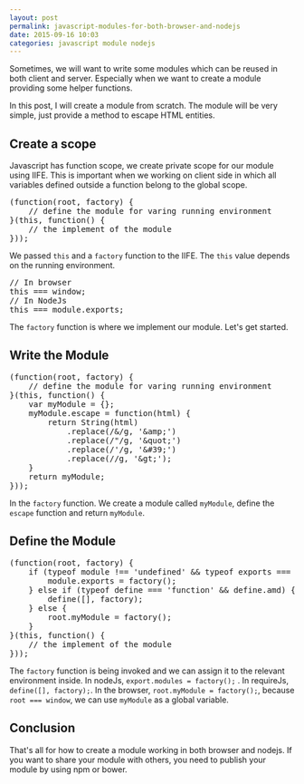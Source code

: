 ```yaml
---
layout: post
permalink: javascript-modules-for-both-browser-and-nodejs
date: 2015-09-16 10:03
categories: javascript module nodejs
---
```


Sometimes, we will want to write some modules which can be reused
in both client and server. Especially when we want to create a
module<!--more--> providing some helper functions.

In this post, I will create a module from scratch. The module will be very simple, just provide a method to escape HTML entities.

## Create a scope
Javascript has function scope, we create private scope for our module
using IIFE. This is important when we working on client side in which
all variables defined outside a function belong to the global scope. 

<pre class="prettyprint language-js">
(function(root, factory) {
    // define the module for varing running environment
}(this, function() {
    // the implement of the module
}));
</pre>

We passed `this` and a `factory` function to the IIFE. The `this` value depends on the running environment. 
<pre class="prettyprint language-js">
// In browser
this === window;
// In NodeJs
this === module.exports;
</pre>
The `factory` function is where we implement our module. Let's get started.

## Write the Module
<pre class="prettyprint language-js">
(function(root, factory) {
    // define the module for varing running environment
}(this, function() {
    var myModule = {};
    myModule.escape = function(html) {
        return String(html)
            .replace(/&/g, '&amp;amp;')
            .replace(/"/g, '&amp;quot;')
            .replace(/'/g, '&amp;#39;')
            .replace(/</g, '&amp;lt;')
            .replace(/>/g, '&amp;gt;');
    }
    return myModule;
}));
</pre>
In the `factory` function. We create a module called `myModule`, define the `escape` function and return `myModule`.

## Define the Module
<pre class="prettyprint language-js">
(function(root, factory) {
    if (typeof module !== 'undefined' && typeof exports === 'object') {
        module.exports = factory();
    } else if (typeof define === 'function' && define.amd) {
        define([], factory);
    } else {
        root.myModule = factory();
    }
}(this, function() {
    // the implement of the module
}));
</pre>
The `factory` function is being invoked and we can assign it to the relevant
environment inside. In nodeJs, `export.modules = factory();` . In requireJs,
`define([], factory);`. In the browser, `root.myModule = factory();`, because `root === window`, we can use `myModule` as a global variable.

## Conclusion
That's all for how to create a module working in both browser and nodejs. If you want to share your module with others, you need to publish your module by using npm or bower.

